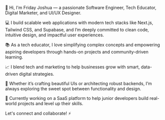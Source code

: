 👋 Hi, I'm Friday Joshua — a passionate Software Engineer, Tech Educator, Digital Marketer, and UI/UX Designer.

💻 I build scalable web applications with modern tech stacks like Next.js, Tailwind CSS, and Supabase, and I’m deeply committed to clean code, intuitive design, and impactful user experiences.

📚 As a tech educator, I love simplifying complex concepts and empowering aspiring developers through hands-on projects and community-driven learning.

📈 I blend tech and marketing to help businesses grow with smart, data-driven digital strategies.

🎨 Whether it’s crafting beautiful UIs or architecting robust backends, I’m always exploring the sweet spot between functionality and design.

🚀 Currently working on a SaaS platform to help junior developers build real-world projects and level up their skills.

Let's connect and collaborate! ⚡

<!---
friday4code/friday4code is a ✨ special ✨ repository because its `README.md` (this file) appears on your GitHub profile.
You can click the Preview link to take a look at your changes.
--->
